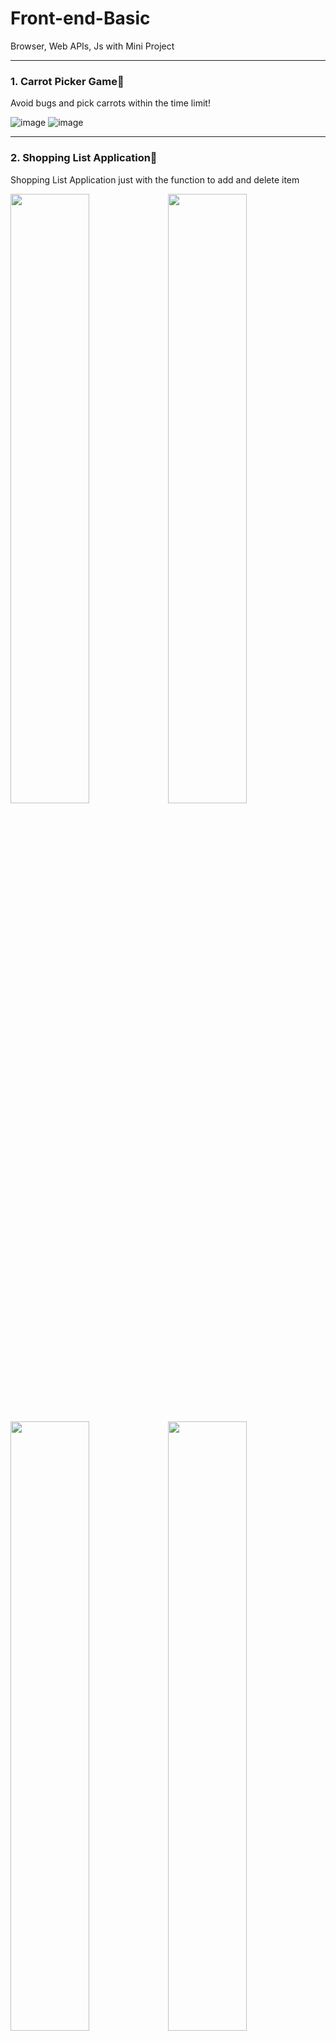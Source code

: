 # Front-end-Basic
Browser, Web APIs, Js with Mini Project

***
### 1. Carrot Picker Game🥕
Avoid bugs and pick carrots within the time limit!

![image](https://user-images.githubusercontent.com/66938939/144973897-9b07214b-199e-46fe-a283-55e3465ec4e9.png)
![image](https://user-images.githubusercontent.com/66938939/144975824-8c44ad7a-dac0-47d3-b881-e84049b108fc.png)

***
### 2. Shopping List Application🛒
Shopping List Application just with the function to add and delete item

<img src="https://user-images.githubusercontent.com/66938939/144974982-f9b2353a-d730-4a0a-af7e-00e7787cbd5b.png" width=50%><img src="https://user-images.githubusercontent.com/66938939/144975046-d7f56c17-4ded-41f2-8cf9-59bdc0035322.png" width=50%>

<img src="https://user-images.githubusercontent.com/66938939/144975177-8726d238-15f1-4537-a1ef-29da6df22922.png" width=50%/><img src="https://user-images.githubusercontent.com/66938939/144975354-395652b8-5c3e-4e1d-8eca-90bc2f3e22f5.png" width=50%/>

***
